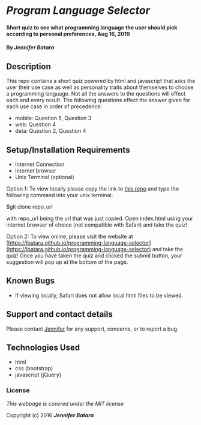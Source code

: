 # _Program Language Selector_

#### Short quiz to see what programming language the user should pick according to personal preferences, Aug 16, 2019

#### By _**Jennifer Batara**_

## Description

This repo contains a short quiz powered by html and javascript that asks the user their use case as well as personality traits about themselves to choose a programming language. Not all the answers to the questions will effect each and every result. The following questions effect the answer given for each use case in order of precedence:
* mobile: Question 5, Question 3
* web: Question 4
* data: Question 2, Question 4

## Setup/Installation Requirements

* Internet Connection
* Internet browser
* Unix Terminal (optional)

Option 1: To view locally please copy the link to [this repo](https://github.com/jbatara/programming-language-selector.git) and type the following command into your unix terminal:

$git clone repo_url

with repo_url being the url that was just copied. Open index.html using your internet browser of choice (not compatible with Safari) and take the quiz!

Option 2: To view online, please visit the website at [https://jbatara.github.io/programming-language-selector](https://jbatara.github.io/programming-language-selector) and take the quiz! Once you have taken the quiz and clicked the submit button, your suggestion will pop up at the bottom of the page.

## Known Bugs

* If viewing locally, Safari does not allow local html files to be viewed.


## Support and contact details

Please contact [Jennifer](mailto:jennifer.batara.dev@gmail.com) for any support, concerns, or to report a bug.

## Technologies Used

* html
* css (bootstrap)
* javascript (jQuery)


### License

*This webpage is covered under the MIT license*

Copyright (c) 2016 **_Jennifer Batara_**

